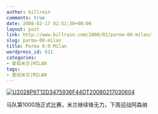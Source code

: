 ```yaml
---
author: billrain
comments: true
date: 2008-02-17 02:51:30+00:00
layout: post
link: http://www.billrain.com/2008/02/parma-00-milan/
slug: parma-00-milan
title: Parma 0:0 Milan
wordpress_id: 611
categories:
- 爱如米兰|MILAN
tags:
- 爱如米兰|MILAN
---
```


[![U2028P6T12D3475936F44DT20080217030604](http://www.billrain.com/wp-content/uploads/2008/02/u2028p6t12d3475936f44dt20080217030604-thumb.jpg)](http://www.billrain.com/wp-content/uploads/2008/02/u2028p6t12d3475936f44dt20080217030604.jpg)

马队第1000场正式比赛，米兰继续锋无力，下周迎战阿森纳
